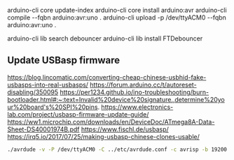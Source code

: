 
arduino-cli core update-index
arduino-cli core install arduino:avr
arduino-cli compile --fqbn arduino:avr:uno .
arduino-cli upload -p /dev/ttyACM0 --fqbn arduino:avr:uno .

arduino-cli lib search debouncer
arduino-cli lib install FTDebouncer


## Update USBasp firmware

https://blog.lincomatic.com/converting-cheap-chinese-usbhid-fake-usbasps-into-real-usbasps/
https://forum.arduino.cc/t/autoreset-disabling/350095
https://per1234.github.io/ino-troubleshooting/burn-bootloader.html#:~:text=Invalid%20device%20signature.,determine%20your%20board's%20SPI%20pins.
https://www.electronics-lab.com/project/usbasp-firmware-update-guide/
https://ww1.microchip.com/downloads/en/DeviceDoc/ATmega8A-Data-Sheet-DS40001974B.pdf
https://www.fischl.de/usbasp/
https://irq5.io/2017/07/25/making-usbasp-chinese-clones-usable/

```bash
./avrdude -v -P /dev/ttyACM0 -C ../etc/avrdude.conf -c avrisp -b 19200 -pm8 -U flash:w:usbasp.atmega8.2011-05-28.hex:i
```
